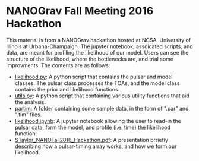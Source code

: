 # NANOGrav Fall Meeting 2016 Hackathon

This material is from a NANOGrav hackathon hosted at NCSA, University of Illinois at Urbana-Champaign. The jupyter notebook, assoicated scripts, and data, are meant for profiling the likelihood of our model. Users can see the structure of the likelihood, where the bottlenecks are, and trial some improvments. The contents are as follows:

* [likelihood.py](https://github.com/nanograv/pulsar_timing_school/blob/master/materials/nano_fall2016_hackathon/likelihood.py): A python script that contains the pulsar and model classes. The pulsar class processes the TOAs, and the model class contains the prior and likelihood functions.
* [utils.py](https://github.com/nanograv/pulsar_timing_school/blob/master/materials/nano_fall2016_hackathon/utils.py): A python script that containing various utility functions that aid the analysis.
* [partim](https://github.com/nanograv/pulsar_timing_school/blob/master/materials/nano_fall2016_hackathon/partim): A folder containing some sample data, in the form of ".par" and ".tim" files.
* [likelihood.ipynb](https://github.com/nanograv/pulsar_timing_school/blob/master/materials/nano_fall2016_hackathon/likelihood.ipynb): A jupyter notebook allowing the user to read-in the pulsar data, form the model, and profile (i.e. time) the likelihood function.
* [STaylor_NANOFall2016_Hackathon.pdf](https://github.com/nanograv/pulsar_timing_school/blob/master/materials/nano_fall2016_hackathon/STaylor_NANOFall2016_Hackathon.pdf): A presentation brriefly describing how a pulsar-timing array works, and how we form our likelihood.
